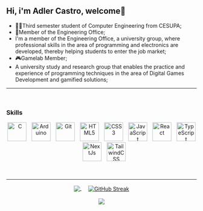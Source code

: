 ## Hi, i'm Adler Castro, welcome👋

- 👨‍🎓Third semester student of Computer Engineering from CESUPA;
- 👾Member of the Engineering Office;
- I'm a member of the Engineering Office, a university group, where professional skills in the area of ​​programming and electronics are developed, thereby helping students to enter the job market;
- 🎮Gamelab Member;
- A university study and research group that enables the practice and experience of programming techniques in the area of ​​Digital Games Development and gamified     solutions;

---
<br/>

### Skills
<p align="center">
<a href="https://docs.microsoft.com/en-us/cpp/?view=msvc-170" target="_blank" rel="noreferrer"><img
        src="https://raw.githubusercontent.com/danielcranney/readme-generator/main/public/icons/skills/c-colored.svg"
        width="50" height="50" alt="C" /></a>&emsp;<a href="https://store.arduino.cc/?gclid=Cj0KCQjw2eilBhCCARIsAG0Pf8uueBifykWcsSS4LPESeGQfxGVKJYnzV7bz471XfknQJy_1VINVWM8aAkLtEALw_wcB"
    target="_blank" rel="noreferrer"><img
        src="https://raw.githubusercontent.com/danielcranney/readme-generator/main/public/icons/skills/arduino-colored.svg"
        width="50" height="50" alt="Arduino" /></a>&emsp;<a href="https://git-scm.com/" target="_blank" rel="noreferrer"><img
        src="https://raw.githubusercontent.com/danielcranney/readme-generator/main/public/icons/skills/git-colored.svg"
        width="50" height="50" alt="Git" /></a>&emsp;<a href="https://developer.mozilla.org/en-US/docs/Glossary/HTML5" target="_blank" rel="noreferrer"><img
        src="https://raw.githubusercontent.com/danielcranney/readme-generator/main/public/icons/skills/html5-colored.svg"
        width="50" height="50" alt="HTML5" /></a>&emsp;<a href="https://www.w3.org/TR/CSS/#css" target="_blank" rel="noreferrer"><img
        src="https://raw.githubusercontent.com/danielcranney/readme-generator/main/public/icons/skills/css3-colored.svg"
        width="50" height="50" alt="CSS3" /></a>&emsp;<a href="https://developer.mozilla.org/en-US/docs/Web/JavaScript" target="_blank" rel="noreferrer"><img
        src="https://raw.githubusercontent.com/danielcranney/readme-generator/main/public/icons/skills/javascript-colored.svg"
        width="50" height="50" alt="JavaScript" /></a>&emsp;<a href="https://reactjs.org/" target="_blank" rel="noreferrer"><img
        src="https://raw.githubusercontent.com/danielcranney/readme-generator/main/public/icons/skills/react-colored.svg"
        width="50" height="50" alt="React" /></a>&emsp;<a href="https://www.typescriptlang.org/" target="_blank" rel="noreferrer"><img
        src="https://raw.githubusercontent.com/danielcranney/readme-generator/main/public/icons/skills/typescript-colored.svg"
        width="50" height="50" alt="TypeScript" /></a>&emsp;<a href="https://nextjs.org/docs" target="_blank" rel="noreferrer"><img
        src="https://raw.githubusercontent.com/danielcranney/readme-generator/main/public/icons/skills/nextjs-colored.svg"
        width="50" height="50" alt="NextJs" /></a>&emsp;<a href="https://tailwindcss.com/" target="_blank" rel="noreferrer"><img
        src="https://raw.githubusercontent.com/danielcranney/readme-generator/main/public/icons/skills/tailwindcss-colored.svg"
        width="50" height="50" alt="TailwindCSS" /></a>
</p>
<br/>

---

<div align="center" style="margin-bottom:200px">
            

<div align="center">
<a href="https://github.com/AdlerCastro">
            <img align="center" src="https://github-readme-stats.vercel.app/api?username=AdlerCastro&show_icons=true&theme=radical&include_all_commits=true&count_private=true"/>
</a> &emsp;
<a href="https://git.io/streak-stats">
            <img align="center" src="https://github-readme-streak-stats.herokuapp.com?user=AdlerCastro&theme=radical&border_radius=15&background=45%2C2C2C2C%2C000000" alt="GitHub Streak" />
</a>
</div>
<br/>
<a href="https://github.com/AdlerCastro">
            <img align ="center" src="https://github-readme-stats.vercel.app/api/top-langs/?username=AdlerCastro&layout=donut-vertical&theme=radical"/>
</a>            
</div>
